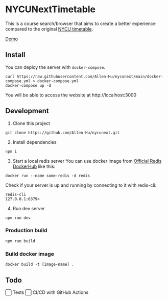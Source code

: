 # NYCUNextTimetable

This is a course search/browser that aims to create a better experience compared to the original [NYCU timetable](https://timetable.nycu.edu.tw/).

[Demo](https://timetable.yagami.dev)

## Install

You can deploy the server with `docker-compose`.
```
curl https://raw.githubusercontent.com/Allen-Hu/nycunext/main/docker-compose.yml > docker-compose.yml
docker-compose up -d
```

You will be able to access the website at http://localhost:3000

## Development

1. Clone this project
```
git clone https://github.com/Allen-Hu/nycunext.git
```

2. Install dependencies
```
npm i
```

3. Start a local redis server
You can use docker image from [Official Redis DockerHub](https://hub.docker.com/_/redis) like this:
```
docker run --name some-redis -d redis
```

Check if your server is up and running by connecting to it with redis-cli:
```
redis-cli
127.0.0.1:6379>
```

4. Run dev server
```
npm run dev
```

### Production build
```
npm run build
```

### Build docker image
```
docker build -t [image-name] .
```

## Todo
⬜ Tests
⬜ CI/CD with GitHub Actions
